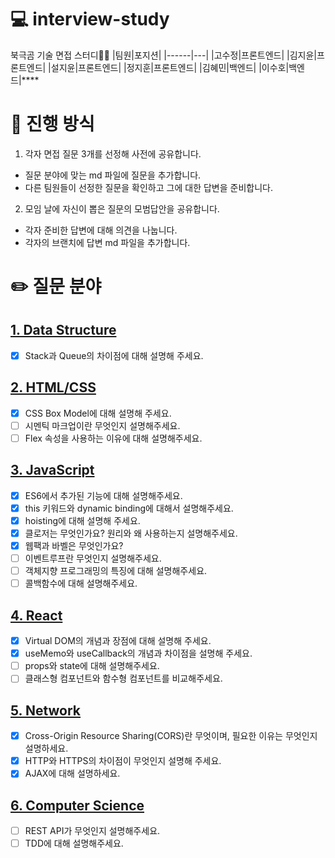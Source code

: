 # 💻 interview-study

북극곰 기술 면접 스터디🐻‍❄️
|팀원|포지션|
|------|---|
|고수정|프론트엔드|
|김지윤|프론트엔드|
|설지윤|프론트엔드|
|정지훈|프론트엔드|
|김혜민|백엔드|
|이수호|백엔드|\*\*\*\*

# 👫 진행 방식

1. 각자 면접 질문 3개를 선정해 사전에 공유합니다.

- 질문 분야에 맞는 md 파일에 질문을 추가합니다.
- 다른 팀원들이 선정한 질문을 확인하고 그에 대한 답변을 준비합니다.

2. 모임 날에 자신이 뽑은 질문의 모범답안을 공유합니다.

- 각자 준비한 답변에 대해 의견을 나눕니다.
- 각자의 브랜치에 답변 md 파일을 추가합니다.

# ✏️ 질문 분야

## [1. Data Structure](data_structure.md)

- [x] Stack과 Queue의 차이점에 대해 설명해 주세요.

## [2. HTML/CSS](html_css.md)

- [x] CSS Box Model에 대해 설명해 주세요.
- [ ] 시멘틱 마크업이란 무엇인지 설명해주세요.
- [ ]  Flex 속성을 사용하는 이유에 대해 설명해주세요.

## [3. JavaScript](javascript.md)

- [x] ES6에서 추가된 기능에 대해 설명해주세요.
- [x] this 키워드와 dynamic binding에 대해서 설명해주세요.
- [x] hoisting에 대해 설명해 주세요.
- [x] 클로저는 무엇인가요? 원리와 왜 사용하는지 설명해주세요.
- [x] 웹팩과 바벨은 무엇인가요?
- [ ] 이벤트루프란 무엇인지 설명해주세요.
- [ ] 객체지향 프로그래밍의 특징에 대해 설명해주세요.
- [ ] 콜백함수에 대해 설명해주세요.

## [4. React](react.md)

- [x] Virtual DOM의 개념과 장점에 대해 설명해 주세요.
- [x] useMemo와 useCallback의 개념과 차이점을 설명해 주세요.
- [ ] props와 state에 대해 설명해주세요.
- [ ] 클래스형 컴포넌트와 함수형 컴포넌트를 비교해주세요.

## [5. Network](network.md)

- [x] Cross-Origin Resource Sharing(CORS)란 무엇이며, 필요한 이유는 무엇인지 설명하세요.
- [x] HTTP와 HTTPS의 차이점이 무엇인지 설명해 주세요.
- [x] AJAX에 대해 설명하세요.

## [6. Computer Science](network.md)

- [ ] REST API가 무엇인지 설명해주세요.
- [ ] TDD에 대해 설명해주세요.
